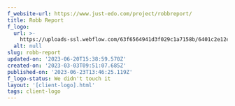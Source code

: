 ```yaml
---
f_website-url: https://www.just-edo.com/project/robbreport/
title: Robb Report
f_logo:
  url: >-
    https://uploads-ssl.webflow.com/63f6564941d3f029c1a7158b/6401c2e12ecfa96e3492dae5_RobbReport.png
  alt: null
slug: robb-report
updated-on: '2023-06-20T15:38:59.570Z'
created-on: '2023-03-03T09:51:07.685Z'
published-on: '2023-06-23T13:46:25.119Z'
f_logo-status: We didn't touch it
layout: '[client-logo].html'
tags: client-logo
---
```



